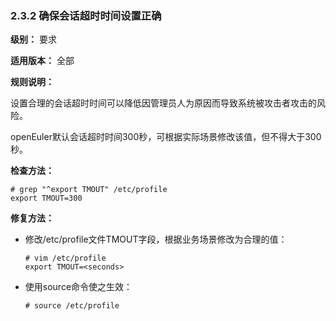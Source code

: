 ### 2.3.2 确保会话超时时间设置正确

**级别：** 要求

**适用版本：** 全部

**规则说明：** 

设置合理的会话超时时间可以降低因管理员人为原因而导致系统被攻击者攻击的风险。

openEuler默认会话超时时间300秒，可根据实际场景修改该值，但不得大于300秒。

**检查方法：**

```
# grep "^export TMOUT" /etc/profile
export TMOUT=300
```

**修复方法：**

- 修改/etc/profile文件TMOUT字段，根据业务场景修改为合理的值：

  ```
  # vim /etc/profile
  export TMOUT=<seconds>
  ```

- 使用source命令使之生效：

  ```
  # source /etc/profile    
  ```
